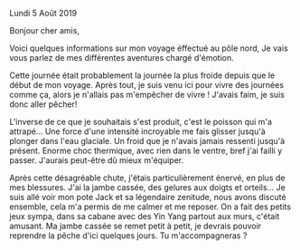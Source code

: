 Lundi 5 Août 2019

Bonjour cher amis,

Voici quelques informations sur mon voyage éffectué au pôle nord, Je vais vous parlez de mes différentes aventures chargé d'émotion.

Cette journée était probablement la journée la plus froide depuis que le début de mon voyage. Après tout, je suis venu ici pour vivre des journées comme ça, alors je n'allais pas m'empêcher de vivre !
J'avais faim, je suis donc aller pêcher!

L'inverse de ce que je souhaitais s'est produit, c'est le poisson qui m'a attrapé... Une force d'une intensité incroyable me fais glisser jusqu'à plonger dans l'eau glaciale. Un froid que je n'avais jamais ressenti jusqu'à présent. Enorme choc thermique, avec rien dans le ventre, bref j'ai failli y passer. J'aurais peut-être dû mieux m'équiper.
 
Après cette désagréable chute, j'étais particulièrement énervé, en plus de mes blessures. J'ai la jambe cassée, des gelures aux doigts et orteils...
Je suis allé voir mon pote Jack et sa légendaire zenitude, nous avons discuté ensemble, cela m'a permis de me calmer et me reposer.
On a fait des petits jeux sympa, dans sa cabane avec des Yin Yang partout aux murs, c'était amusant.
Ma jambe cassée se remet petit à petit, je devrais pouvoir reprendre la pêche d'ici quelques jours. Tu m'accompagneras ?
